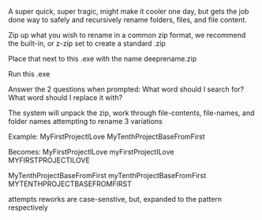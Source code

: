 A super quick, super tragic, might make it cooler one day, but gets the job done way to safely and recursively rename folders, files, and file content.

Zip up what you wish to rename in a common zip format, we recommend the built-in, or z-zip set to create a standard .zip

Place that next to this .exe with the name deeprename.zip

Run this .exe

Answer the 2 questions when prompted:
    What word should I search for?
    What word should I replace it with?

The system will unpack the zip, work through file-contents, file-names, and folder names attempting to rename 3 variations

Example:
MyFirstProjectILove
MyTenthProjectBaseFromFirst

Becomes:
MyFirstProjectILove
myFirstProjectILove
MYFIRSTPROJECTILOVE

MyTenthProjectBaseFromFirst
myTenthProjectBaseFromFirst
MYTENTHPROJECTBASEFROMFIRST

attempts reworks are case-senstive, but, expanded to the pattern respectively

